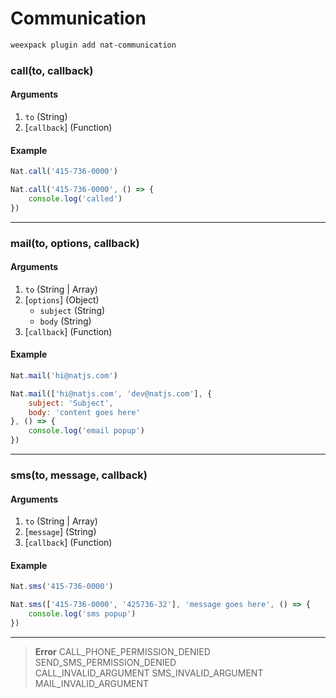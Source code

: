 # Communication

```bash
weexpack plugin add nat-communication
```

### call(to, callback)

#### Arguments
1. `to` (String)
2. [`callback`] (Function)

#### Example
```js
Nat.call('415-736-0000')
```

```js
Nat.call('415-736-0000', () => {
    console.log('called')
})
```

---

### mail(to, options, callback)

#### Arguments
1. `to` (String | Array)
2. [`options`] (Object)
    - `subject` (String)
    - `body` (String)
3. [`callback`] (Function)

#### Example
```js
Nat.mail('hi@natjs.com')
```

```js
Nat.mail(['hi@natjs.com', 'dev@natjs.com'], {
    subject: 'Subject',
    body: 'content goes here'
}, () => {
    console.log('email popup')
})
```

---

### sms(to, message, callback)

#### Arguments
1. `to` (String | Array)
2. [`message`] (String)
3. [`callback`] (Function)

#### Example
```js
Nat.sms('415-736-0000')
```

```js
Nat.sms(['415-736-0000', '425736-32'], 'message goes here', () => {
    console.log('sms popup')
})
```

---

> **Error**	
> CALL_PHONE_PERMISSION_DENIED	
> SEND_SMS_PERMISSION_DENIED	
> CALL_INVALID_ARGUMENT	
> SMS_INVALID_ARGUMENT	
> MAIL_INVALID_ARGUMENT	